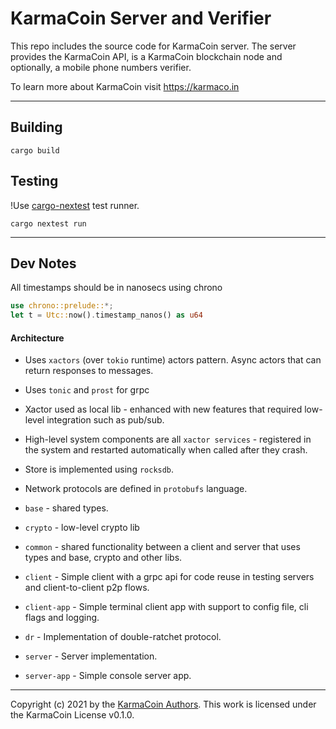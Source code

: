 # KarmaCoin Server and Verifier
This repo includes the source code for KarmaCoin server. The server provides the KarmaCoin API, is a KarmaCoin blockchain node and optionally, a mobile phone numbers verifier.

To learn more about KarmaCoin visit https://karmaco.in

---

## Building
```cargo build```

## Testing
!Use [cargo-nextest](https://nexte.st/) test runner.

```cargo nextest run```

---

## Dev Notes

All timestamps should be in nanosecs using chrono

```rust
use chrono::prelude::*;
let t = Utc::now().timestamp_nanos() as u64
```

#### Architecture

- Uses `xactors` (over `tokio` runtime) actors pattern. Async actors that can return responses to messages.
- Uses `tonic` and `prost` for grpc
- Xactor used as local lib - enhanced with new features that required low-level integration such as pub/sub.
- High-level system components are all `xactor services` - registered in the system and restarted automatically when called after they crash.
- Store is implemented using `rocksdb`.
- Network protocols are defined in `protobufs` language.

- `base` - shared types.
- `crypto` - low-level crypto lib
- `common` - shared functionality between a client and server that uses types and base, crypto and other libs.
- `client` - Simple client with a grpc api for code reuse in testing servers and client-to-client p2p flows.
- `client-app` - Simple terminal client app with support to config file, cli flags and logging.
- `dr` - Implementation of double-ratchet protocol.
- `server` - Server implementation.
- `server-app` - Simple console server app.

---

Copyright (c) 2021 by the [KarmaCoin Authors](https://github.com/). This work is licensed under the KarmaCoin License v0.1.0.




